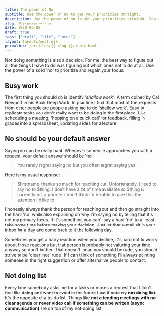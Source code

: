 ```yaml
---
title: The power of No
subtitle: Use the power of no to get your priorities straight.
description: Use the power of no to get your priorities straight. You rarely regret saying no but you often regret saying yes.
slug: the-power-of-no
date: 2020-06-05
draft: true
tags: ["draft", "life", "focus"]
layout: layouts/post.njk
permalink: /articles/{{ slug }}/index.html
---
```


Not doing something is also a decision. For me, the best way to figure out all the things I have to do was figuring out which ones not to do at all. Use the power of a solid 'no' to prioritize and regain your focus.

## Busy work

The first thing you should do is identify _'shallow work'_. A term coined by Cal Newport in his Book Deep Work. In practice I find that most of the requests from other people are people asking me to do 'shallow work'. Easy to replicate tasks you don't really want to be doing in the first place. Like scheduling a meeting, 'hopping on a quick call' for feedback, filling in grades into a spreadsheet, updating slides for a lecture.

## No should be your default answer

Saying no can be really hard. Whenever someone approaches you with a request, your default answer should be 'no'.

> You rarely regret saying no but you often regret saying yes.

Here is my usual response:

> $firstname, thanks so much for reaching out. Unfortunately, I need to say no to $thing. I don't have a lot of time available so \$thing is currently not a priority. I don't think I'd be able to give this the attention I'd like to.

I honestly always thank the person for reaching out and then go straight into the hard 'no' while also explaining on why I'm saying no by telling that it's not my primary focus. If it's something you can't say a hard 'no' to at least take some time before making your decision. Just let that e-mail sit in your inbox for a day and come back to it the following day.

Sometimes you get a hairy reaction when you decline, it's hard not to worry about those reactions but that person is probably not valueing your time anyway so don't bother. That doesn't mean you should be rude, you should strive to be 'clear' not 'rude'. If I can think of something I'll always pointing someone in the right suggestion or offer alternative people to contact.

## Not doing list

Every time somebody asks me for a tasks or makes a request that I don't feel like doing and want to avoid in the future I put it onto my **not doing list**. It's the opposite of a to-do list. Things like **not attending meetings with no clear agenda** or **never video call if something can be written (async communication)** are on top of my not-doing list.
